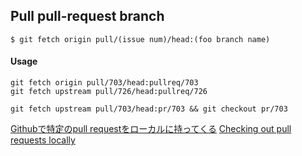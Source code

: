 ## Pull pull-request branch

```
$ git fetch origin pull/(issue num)/head:(foo branch name)
```

#### Usage

```
git fetch origin pull/703/head:pullreq/703
git fetch upstream pull/726/head:pullreq/726
```

```
git fetch upstream pull/703/head:pr/703 && git checkout pr/703
```

[Githubで特定のpull requestをローカルに持ってくる](https://qiita.com/tarr1124/items/d807887418671adbc46f)
[Checking out pull requests locally](https://help.github.com/articles/checking-out-pull-requests-locally/)
